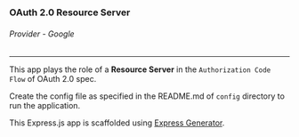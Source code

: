 ### OAuth 2.0 Resource Server
###### Provider - Google

---

This app plays the role of a **Resource Server** in the `Authorization Code Flow` of OAuth 2.0 spec.

Create the config file as specified in the README.md of `config` directory to run the application.

This Express.js app is scaffolded using [Express Generator](https://expressjs.com/en/starter/generator.html).
